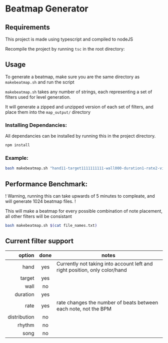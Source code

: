 # Beatmap Generator

## Requirements
This project is made using typescript and compiled to nodeJS

Recompile the project by running ```tsc``` in the root directory: 

## Usage
To generate a beatmap, make sure you are the same directory as `makebeatmap.sh` and run the script

`makebeatmap.sh` takes any number of strings, each representing a set of filters used for level generation.

It will generate a zipped and unzipped version of each set of filters, and place them into the `map_output/` directory

### Installing Dependancies:

All dependancies can be installed by running this in the project directory.

```bash
npm install
```


### Example:

```bash 
bash makebeatmap.sh "hand11-target1111111111-wall000-duration1-rate2-visdistance2-distribution1-rhythm1-song1"
```

## Performance Benchmark:
! Warning, running this can take upwards of 5 minutes to compleate, and will generate 1024 beatmap files. !

This will make a beatmap for every possible combination of note placement, all other filters will be consistant

```bash
bash makebeatmap.sh $(cat file_names.txt)
```

## Current filter support

| option | done | notes |
| ------:| :--: | ----- |
| hand   | yes  | Currently not taking into account left and right position, only color/hand |
| target | yes  |       |
| wall   | no   |       |
|duration| yes  |       |
| rate   | yes  | rate changes the number of beats between each note, not the BPM |
|distribution|no|       |
| rhythm | no   |       |
| song   | no   |       |